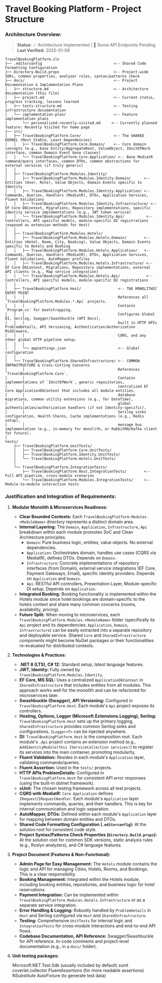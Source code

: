 ﻿# Travel Booking Platform - Project Structure

### Architecture Overview:

> **Status**: ✅ Architecture Implemented | 🚧 Some API Endpoints Pending
> **Last Verified**: 2025-01-08

```
TravelBookingPlatform.sln
├── .editorconfig                                 <-- Shared Code Formatting Configuration
├── Directory.Build.props                         <-- Project-wide SDKs, common properties, analyzer rules, syntax/patterns check
├── docs/                                         <-- Project Documentation & Implementation Plans
│   ├── structure.md                              <-- Architecture documentation (this file)
│   ├── project.md                                <-- Current status, progress tracking, lessons learned
│   ├── tests-structure.md                        <-- Testing infrastructure documentation
│   └── implementation-plan/                      <-- Feature implementation plans
│       └── personalized-recently-visited.md     <-- Currently planned feature: Recently Visited for home page
├── src/
│   ├── TravelBookingPlatform.Core/               <-- The SHARED KERNEL (Most Stable, Least Dependencies)
│   │   ├── TravelBookingPlatform.Core.Domain/    <-- Core domain concepts (e.g., base Entity/AggregateRoot, ValueObject, IUnitOfWork interface, common Domain Event base classes)
│   │   └── TravelBookingPlatform.Core.Application/ <-- Base MediatR command/query interfaces, common DTOs, common abstractions for external services (if truly generic)
│   │
│   ├── TravelBookingPlatform.Modules.Identity/
│   │   ├── TravelBookingPlatform.Modules.Identity.Domain/      <-- Entities (User, Role), Value Objects, Domain Events specific to Identity
│   │   ├── TravelBookingPlatform.Modules.Identity.Application/ <-- Commands, Queries, Handlers (MediatR), DTOs, Application Services, Fluent Validations
│   │   ├── TravelBookingPlatform.Modules.Identity.Infrastructure/ <-- EF Core DbContext, Migrations, Repository implementations, specific Identity service implementations (e.g., JWT token service)
│   │   └── TravelBookingPlatform.Modules.Identity.Api/          <-- Controllers, API specific models, module-specific DI registrations (exposed as extension methods for Host)
│   │
│   ├── TravelBookingPlatform.Modules.Hotels/
│   │   ├── TravelBookingPlatform.Modules.Hotels.Domain/        <-- Entities (Hotel, Room, City, Booking), Value Objects, Domain Events specific to Hotels and Booking
│   │   ├── TravelBookingPlatform.Modules.Hotels.Application/   <-- Commands, Queries, Handlers (MediatR), DTOs, Application Services, Fluent Validations, AutoMapper profiles
│   │   ├── TravelBookingPlatform.Modules.Hotels.Infrastructure/ <-- EF Core DbContext, Migrations, Repository implementations, external API clients (e.g., Map service integration)
│   │   └── TravelBookingPlatform.Modules.Hotels.Api/            <-- Controllers, API specific models, module-specific DI registrations
│   │
│   ├── TravelBookingPlatform.Host/                 <-- THE MONOLITHIC ENTRY POINT
│   │   │                                           References all `TravelBookingPlatform.Modules.*.Api` projects.
│   │   │                                           Contains `Program.cs` for bootstrapping.
│   │   │                                           Configures Global DI, Serilog, Swagger/Swashbuckle (API Docs),
│   │   │                                           built in HTTP APIs ProblemDetails, API Versioning, Authentication/Authorization Middleware,
│   │   │                                           CORS, and any other global HTTP pipeline setup.
│   │   │
│   │   └── appsettings.json                        <-- Global configuration
│   │
│   └── TravelBookingPlatform.SharedInfrastructure/ <-- COMMON INFRASTRUCTURE & Cross-Cutting Concerns
│       │                                           References `TravelBookingPlatform.Core`.
│       │                                           Contains implementations of `IUnitOfWork`, generic repositories,
│       │                                           centralized EF Core ApplicationDbContext that includes all module entities,
│       │                                           database migrations, common utility extensions (e.g., for DateTime),
│       │                                           global authentication/authorization handlers (if not Identity-specific),
│       │                                           Serilog sinks configuration, Health Checks, Cache implementations (e.g., Redis setup),
│       │                                           message bus implementation (e.g., in-memory for monolith, or RabbitMQ/Kafka client for future).
│
tests/
    ├── TravelBookingPlatform.UnitTests/
    │   ├── TravelBookingPlatform.Core.UnitTests/
    │   ├── TravelBookingPlatform.Identity.UnitTests/
    │   └── TravelBookingPlatform.Hotels.UnitTests/
    │
    └── TravelBookingPlatform.IntegrationTests/
        ├── TravelBookingPlatform.Host.IntegrationTests/        <-- Full API pipeline, cross-module scenarios
        └── TravelBookingPlatform.Modules.IntegrationTests/     <-- Module-to-module interaction tests

```

### Justification and Integration of Requirements:

1.  **Modular Monolith & Microservices Readiness:**

    - **Clear Bounded Contexts:** Each `TravelBookingPlatform.Modules.<ModuleName>` directory represents a distinct domain area.
    - **Internal Layering:** The `Domain`, `Application`, `Infrastructure`, `Api` breakdown within each module promotes SoC and Clean Architecture principles.
      - `Domain`: Pure business logic, entities, value objects. No external dependencies.
      - `Application`: Orchestrates domain, handles use cases (CQRS via MediatR), defines DTOs. Depends on `Domain`.
      - `Infrastructure`: Concrete implementations of repository interfaces (from Domain), external service integrations (EF Core, Payment Gateways, Email), specific identity providers. Depends on `Application` and `Domain`.
      - `Api`: RESTful API controllers, Presentation Layer, Module-specific DI setup. Depends on `Application`.
    - **Integrated Booking:** Booking functionality is implemented within the Hotels module since hotel bookings are domain-specific to the hotels context and share many common concerns (rooms, availability, pricing).
    - **Future Split:** When moving to microservices, each `TravelBookingPlatform.Modules.<ModuleName>` folder (specifically its `Api` project and its dependencies: `Application`, `Domain`, `Infrastructure`) can be easily extracted into a separate repository and deployable service. Shared `Core` and `SharedInfrastructure` components might become NuGet packages or their functionalities re-evaluated for distributed contexts.

2.  **Technologies & Practices:**

    - **.NET 8 (LTS), C# 12:** Standard setup, latest language features.
    - **JWT, Identity:** Fully owned by `TravelBookingPlatform.Modules.Identity`.
    - **EF Core, MS SQL:** Uses a centralized `ApplicationDbContext` in `SharedInfrastructure` that includes entities from all modules. This approach works well for the monolith and can be refactored for microservices later.
    - **Swashbuckle (Swagger), API Versioning:** Configured in `TravelBookingPlatform.Host`. Each module's `Api` project exposes its controllers.
    - **Hosting, Options, Logger (Microsoft.Extensions.Logging), Serilog:** `TravelBookingPlatform.Host` sets up the primary logging, `SharedInfrastructure` provides common Serilog sinks and configurations. `ILogger<T>` can be injected anywhere.
    - **DI:** `TravelBookingPlatform.Host` is the composition root. Each module's `.Api` project contains an extension method (e.g., `AddIdentityModule(this IServiceCollection services)`) to register its services into the main container, promoting modularity.
    - **Fluent Validation:** Resides in each module's `Application` layer, validating commands/queries.
    - **Fluent Assertion:** Used in the `tests/` projects.
    - **HTTP APIs ProblemDetails:** Configured in `TravelBookingPlatform.Host` for consistent API error responses (using the built-in dotnet framework).
    - **xUnit:** The chosen testing framework across all test projects.
    - **CQRS with MediatR:** `Core.Application` defines `IRequest`/`IRequestHandler`. Each module's `Application` layer implements commands, queries, and their handlers. This is key for internal communication and logic separation.
    - **AutoMapper, DTOs:** Defined within each module's `Application` layer for mapping between domain entities and DTOs.
    - **Shared Code Formatting Configuration (`.editorconfig`):** At the solution root for consistent code style.
    - **Project Syntax/Patterns Check Properties (`Directory.Build.props`):** At the solution root for common SDK versions, static analysis rules (e.g., Roslyn analyzers), and C# language features.

3.  **Project Document (Features & Non-Functional):**

    - **Admin Page for Easy Management:** The `Hotels` module contains the logic and API for managing Cities, Hotels, Rooms, and Bookings. This is a clear responsibility.
    - **Booking Management:** Integrated within the Hotels module, including booking entities, repositories, and business logic for hotel reservations.
    - **Payment Integration:** Can be implemented within `TravelBookingPlatform.Modules.Hotels.Infrastructure` or as a separate service integration.
    - **Error Handling & Logging:** Robustly handled by `ProblemDetails` in `Host` and Serilog configured via `Host` and `SharedInfrastructure`.
    - **Testing:** Comprehensive `UnitTests` for internal logic and `IntegrationTests` for cross-module interactions and end-to-end API flows.
    - **Codebase Documentation, API Reference:** Swagger/Swashbuckle for API reference. In-code comments and project-level documentation (e.g., in a `docs/` folder).

4.  **Unit testing packages:**

    Microsoft.NET.Test.Sdk (usually included by default)
    xunit
    coverlet.collector
    FluentAssertions (for more readable assertions)
    NSubstitute
    AutoFixture (to generate test data)
